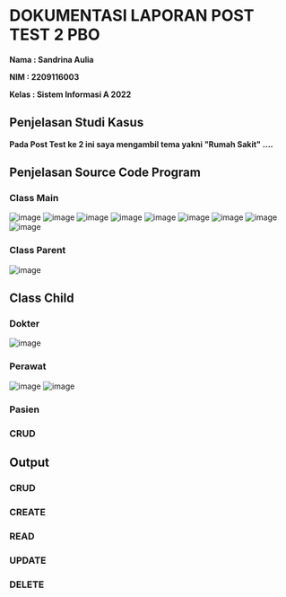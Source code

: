 # DOKUMENTASI LAPORAN POST TEST 2 PBO

**Nama  : Sandrina Aulia**

**NIM   : 2209116003**

**Kelas : Sistem Informasi A 2022** 

## Penjelasan Studi Kasus 
**Pada Post Test ke 2 ini saya mengambil tema yakni "Rumah Sakit" ....**
## Penjelasan Source Code Program
### Class Main
![image](https://github.com/SandrinaAulia/pbo-post-test-2/assets/121924124/d33010d8-e2cb-4086-8823-84da8c5b0d85)
![image](https://github.com/SandrinaAulia/pbo-post-test-2/assets/121924124/88cbf44f-262c-48cb-85d6-643458806167)
![image](https://github.com/SandrinaAulia/pbo-post-test-2/assets/121924124/5c65bdee-3264-4110-9e79-251256ae0d92)
![image](https://github.com/SandrinaAulia/pbo-post-test-2/assets/121924124/d20786e4-831f-4802-ba7d-3579b780b739)
![image](https://github.com/SandrinaAulia/pbo-post-test-2/assets/121924124/5d220b53-7ca4-47cb-8dc1-161e1534d57e)
![image](https://github.com/SandrinaAulia/pbo-post-test-2/assets/121924124/2bd8e4e4-3467-4fd7-9e46-9b6154dc1d0e)
![image](https://github.com/SandrinaAulia/pbo-post-test-2/assets/121924124/4edb3761-1db1-4ed8-82fd-e23ed69ae7d6)
![image](https://github.com/SandrinaAulia/pbo-post-test-2/assets/121924124/d08df48d-c06d-4815-9d96-52d80154dd1f)
![image](https://github.com/SandrinaAulia/pbo-post-test-2/assets/121924124/3e41bd76-0b19-4dc6-8325-6e1adbe26434)

### Class Parent 
![image](https://github.com/SandrinaAulia/pbo-post-test-2/assets/121924124/8c42d59a-905d-4478-9196-04ad4f813018)

## Class Child
### Dokter 
![image](https://github.com/SandrinaAulia/pbo-post-test-2/assets/121924124/1a47350e-5a4b-4d64-ba29-5664a939544c)

### Perawat 
![image](https://github.com/SandrinaAulia/pbo-post-test-2/assets/121924124/1cffaa10-7256-4f3e-a239-0763fc3fcf85)
![image](https://github.com/SandrinaAulia/pbo-post-test-2/assets/121924124/ab01716b-23cd-42e9-8516-7bd3fa2363e3)

### Pasien

### CRUD 

## Output
### CRUD 
### CREATE
### READ
### UPDATE 
### DELETE
### 

